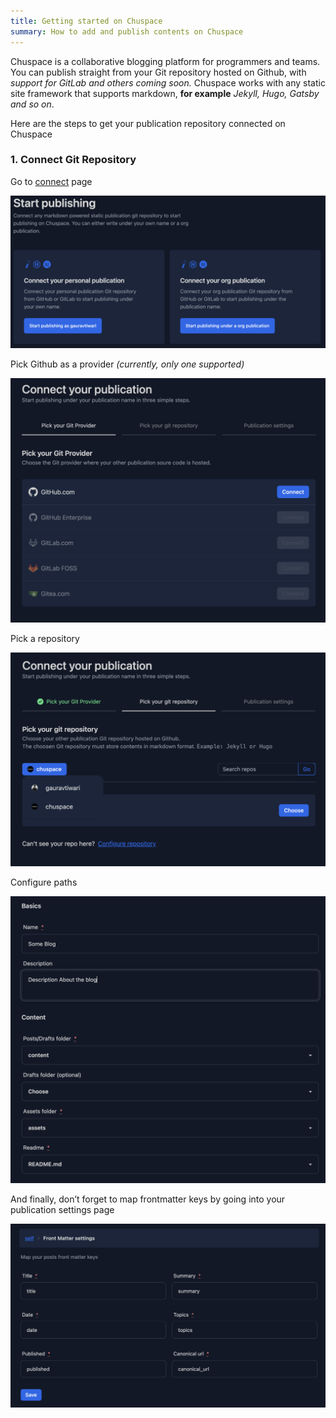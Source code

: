 ```yaml
---
title: Getting started on Chuspace
summary: How to add and publish contents on Chuspace
---
```


Chuspace is a collaborative blogging platform for programmers and teams. You can publish straight from your Git repository hosted on Github, with *support for GitLab and others coming soon.* Chuspace works with any static site framework that supports markdown, **for example** *Jekyll, Hugo, Gatsby and so on*.

Here are the steps to get your publication repository connected on Chuspace

### 1. Connect Git Repository

Go to [connect](/connect) page

![Choose connection type](/assets/screenshot-2022-06-06-at-121533.png)

Pick Github as a provider *(currently, only one supported)*

![Pick Github as provider](/assets/screenshot-2022-06-06-at-121956.png)

Pick a repository

![Select organisation and pick repository](/assets/screenshot-2022-06-06-at-122131.png)

Configure paths

![Configure](/assets/screenshot-2022-06-06-at-122423.png)

And finally, don’t forget to map frontmatter keys by going into your publication settings page

![Map frontmatter keys](/assets/screenshot-2022-06-06-at-122941.png)